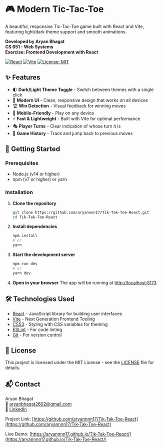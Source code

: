 # 🎮 Modern Tic-Tac-Toe

A beautiful, responsive Tic-Tac-Toe game built with React and Vite, featuring light/dark theme support and smooth animations.

**Developed by Aryan Bhagat**  
**CS 651 - Web Systems**  
**Exercise: Frontend Development with React**

[![React](https://img.shields.io/badge/React-20232A?style=for-the-badge&logo=react&logoColor=61DAFB)](https://reactjs.org/)
[![Vite](https://img.shields.io/badge/Vite-B73BFE?style=for-the-badge&logo=vite&logoColor=FFD62E)](https://vitejs.dev/)
[![License: MIT](https://img.shields.io/badge/License-MIT-yellow.svg?style=for-the-badge)](https://opensource.org/licenses/MIT)

## ✨ Features

- 🌓 **Dark/Light Theme Toggle** - Switch between themes with a single click
- 🎨 **Modern UI** - Clean, responsive design that works on all devices
- 🏆 **Win Detection** - Visual feedback for winning moves
- 📱 **Mobile-Friendly** - Play on any device
- ⚡ **Fast & Lightweight** - Built with Vite for optimal performance
- 🎭 **Player Turns** - Clear indication of whose turn it is
- 🔄 **Game History** - Track and jump back to previous moves

## 🚀 Getting Started

### Prerequisites

- Node.js (v14 or higher)
- npm (v7 or higher) or yarn

### Installation

1. **Clone the repository**
   ```bash
   git clone https://github.com/aryannnn17/Tik-Tak-Toe-React.git
   cd Tik-Tak-Toe-React
   ```

2. **Install dependencies**
   ```bash
   npm install
   # or
   yarn
   ```

3. **Start the development server**
   ```bash
   npm run dev
   # or
   yarn dev
   ```

4. **Open in your browser**
   The app will be running at [http://localhost:5173](http://localhost:5173)

## 🛠️ Technologies Used

- [React](https://reactjs.org/) - JavaScript library for building user interfaces
- [Vite](https://vitejs.dev/) - Next Generation Frontend Tooling
- [CSS3](https://developer.mozilla.org/en-US/docs/Web/CSS) - Styling with CSS variables for theming
- [ESLint](https://eslint.org/) - For code linting
- [Git](https://git-scm.com/) - For version control

## 📝 License

This project is licensed under the MIT License - see the [LICENSE](LICENSE) file for details.

## 📬 Contact

Aryan Bhagat  
📧 [aryanbhagat2602@gmail.com](mailto:aryanbhagat2602@gmail.com)  
💼 [LinkedIn](https://www.linkedin.com/in/aryanbhagat/)

Project Link: [https://github.com/aryannnn17/Tik-Tak-Toe-React](https://github.com/aryannnn17/Tik-Tak-Toe-React)

Live Demo: [https://aryannnn17.github.io/Tik-Tak-Toe-React/](https://aryannnn17.github.io/Tik-Tak-Toe-React/)
